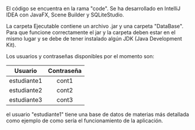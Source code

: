 El código se encuentra en la rama "code".
Se ha desarrollado en IntelliJ IDEA con JavaFX, Scene Builder y SQLiteStudio.

La carpeta Ejecutable contiene un archivo .jar y una carpeta "DataBase".
Para que funcione correctamente el jar y la carpeta deben estar en el mismo lugar y se debe de tener instalado algún JDK (Java Development Kit).

Los usuarios y contraseñas disponibles por el momento son:

  |   Usuario   | Contraseña |
  |:-----------:|:----------:|
  | estudiante1 |   cont1    |
  | estudiante2 |   cont2    |
  | estudiante3 |   cont3    |

el usuario "estudiante1" tiene una base de datos de materias más detallada como ejemplo de como sería el funcionamiento de la aplicación.

